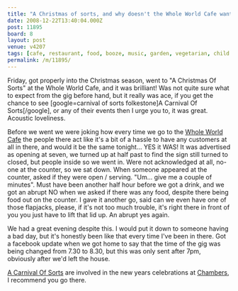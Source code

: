 ```yaml
---
title: "A Christmas of sorts, and why doesn't the Whole World Cafe want customers?"
date: 2008-12-22T13:40:04.000Z
post: 11895
board: 8
layout: post
venue: v4207
tags: [cafe, restaurant, food, booze, music, garden, vegetarian, child friendly, garden, coffee, smoking, terrace, creative quarter, folkestone, cafe, a carnival of sorts, whole world cafe, old high street, creative quarter, i am skeletor, chambers]
permalink: /m/11895/
---
```

Friday, got properly into the Christmas season, went to "A Christmas Of Sorts" at the Whole World Cafe, and it was brilliant! Was not quite sure what to expect from the gig before hand, but it really was ace, if you get the chance to see [google=carnival of sorts folkestone]A Carnival Of Sorts[/google], or any of their events then I urge you to, it was great. Acoustic loveliness.

Before we went we were joking how every time we go to the <a href="/wiki/whole+world+cafe">Whole World Cafe</a> the people there act like it's a bit of a hassle to have any customers at all in there, and would it be the same tonight... YES it WAS! It was advertised as opening at seven, we turned up at half past to find the sign still turned to closed, but people inside so we went in. Were not acknowledged at all, no-one at the counter, so we sat down. When someone appeared at the counter, asked if they were open / serving. "Um... give me a couple of minutes". Must have been another half hour before we got a drink, and we got an abrupt NO when we asked if there was any food, despite there being food out on the counter. I gave it another go, said can we even have one of those flapjacks, please, if it's not too much trouble, it's right there in front of you you just have to lift that lid up. An abrupt yes again.

We had a great evening despite this. I would put it down to someone having a bad day, but it's honestly been like that every time I've been in there. Got a facebook update when we got home to say that the time of the gig was being changed from 7.30 to 8.30, but this was only sent after 7pm, obviously after we'd left the house.

<a href="/wiki/a+carnival+of+sorts">A Carnival Of Sorts</a> are involved in the new years celebrations at <a href="/wiki/chambers">Chambers</a>, I recommend you go there.
